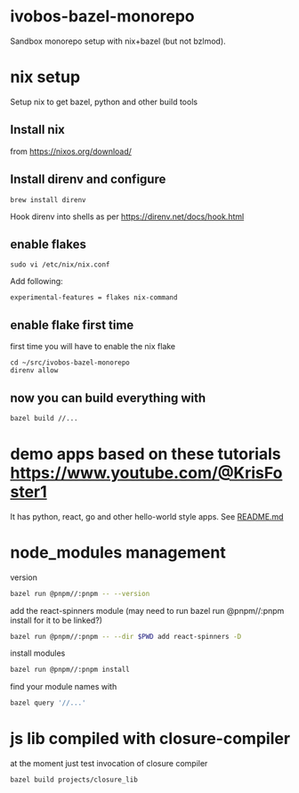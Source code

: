 # ivobos-bazel-monorepo
Sandbox monorepo setup with nix+bazel (but not bzlmod). 

# nix setup
Setup nix to get bazel, python and other build tools

## Install nix 
from https://nixos.org/download/

## Install direnv and configure
```
brew install direnv
```
Hook direnv into shells as per https://direnv.net/docs/hook.html

## enable flakes
```
sudo vi /etc/nix/nix.conf
```
Add following:
```
experimental-features = flakes nix-command
```

## enable flake first time 
first time you will have to enable the nix flake
```
cd ~/src/ivobos-bazel-monorepo
direnv allow
```

## now you can build everything with
```bash
bazel build //...
```

# demo apps based on these tutorials https://www.youtube.com/@KrisFoster1
It has python, react, go and other hello-world style apps.
See [README.md](./projects/README.md)


# node_modules management
version
```bash
bazel run @pnpm//:pnpm -- --version
```
add the react-spinners module (may need to run bazel run @pnpm//:pnpm install for it to be linked?)
```bash
bazel run @pnpm//:pnpm -- --dir $PWD add react-spinners -D
```
install modules
```bash
bazel run @pnpm//:pnpm install
```
find your module names with
```bash
bazel query '//...'
```

# js lib compiled with closure-compiler 
at the moment just test invocation of closure compiler
```bash
bazel build projects/closure_lib
```
